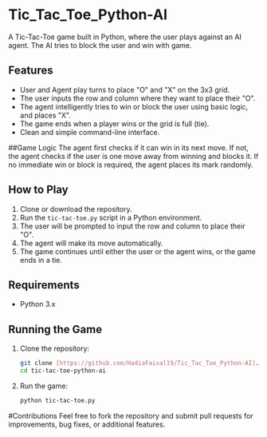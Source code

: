 # Tic_Tac_Toe_Python-AI
A Tic-Tac-Toe game built in Python, where the user plays against an AI agent. The AI tries to block the user and win with game.
## Features
- User and Agent play turns to place "O" and "X" on the 3x3 grid.
- The user inputs the row and column where they want to place their "O".
- The agent intelligently tries to win or block the user using basic logic, and places "X".
- The game ends when a player wins or the grid is full (tie).
- Clean and simple command-line interface.

##Game Logic
The agent first checks if it can win in its next move.
If not, the agent checks if the user is one move away from winning and blocks it.
If no immediate win or block is required, the agent places its mark randomly.

## How to Play
1. Clone or download the repository.
2. Run the `tic-tac-toe.py` script in a Python environment.
3. The user will be prompted to input the row and column to place their "O".
4. The agent will make its move automatically.
5. The game continues until either the user or the agent wins, or the game ends in a tie.

## Requirements
- Python 3.x

## Running the Game
1. Clone the repository:
   ```bash
   git clone [https://github.com/HadiaFaisal19/Tic_Tac_Toe_Python-AI].git
   cd tic-tac-toe-python-ai

2. Run the game:
   ```bash
   python tic-tac-toe.py

#Contributions
Feel free to fork the repository and submit pull requests for improvements, bug fixes, or additional features.

